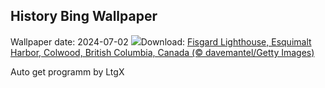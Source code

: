 ## History Bing Wallpaper
Wallpaper date: 2024-07-02
![](https://www.bing.com/th?id=OHR.FisgardLighthouse_EN-US3880792118_UHD.jpg&w=1000)Download: [Fisgard Lighthouse, Esquimalt Harbor, Colwood, British Columbia, Canada (© davemantel/Getty Images)](https://www.bing.com/th?id=OHR.FisgardLighthouse_EN-US3880792118_UHD.jpg)

Auto get programm by LtgX
